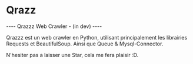 # Qrazz
---- Qrazzz Web Crawler - (in dev) ----


Qrazzz est un web crawler en Python, utilisant principalement les librairies Requests et BeautifulSoup. Ainsi que Queue & Mysql-Connector.

N'hesiter pas a laisser une Star, cela me fera plaisir :D.
